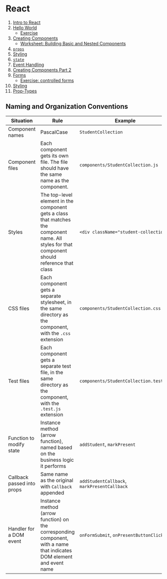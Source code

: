# React

1. [Intro to React](intro-to-react.md)
1. [Hello World](react-hello-world.md)
    - [Exercise](exercises/intro-to-react.md)
1. [Creating Components](creating-components.md)
    - [Worksheet: Building Basic and Nested Components](exercises/components-worksheet.md)
1. [`props`](props.md)
1. [Styling](styling.md)
1. [`state`](state.md)
1. [Event Handling](events.md)
1. [Creating Components Part 2](creating-components-2.md)
1. [Forms](forms.md)
    - [Exercise: controlled forms](exercises/forms-worksheet.md)
1. [Styling](styling.md)
1. [Prop-Types](prop-types.md)


## Naming and Organization Conventions

Situation       | Rule | Example
---             | ---  | ---
Component names | PascalCase | `StudentCollection`
Component files | Each component gets its own file. The file should have the same name as the component. | `components/StudentCollection.js`
Styles          | The top-level element in the component gets a class that matches the component name. All styles for that component should reference that class | `<div className="student-collection">`
CSS files       | Each component gets a separate stylesheet, in the same directory as the component, with the `.css` extension | `components/StudentCollection.css`
Test files      | Each component gets a separate test file, in the same directory as the component, with the `.test.js` extension | `components/StudentCollection.test.js`
Function to modify state | Instance method (arrow function), named based on the business logic it performs | `addStudent`, `markPresent`
Callback passed into props | Same name as the original with `Callback` appended | `addStudentCallback`, `markPresentCallback`
Handler for a DOM event | Instance method (arrow function) on the corresponding component, with a name that indicates DOM element and event name | `onFormSubmit`, `onPresentButtonClick`
